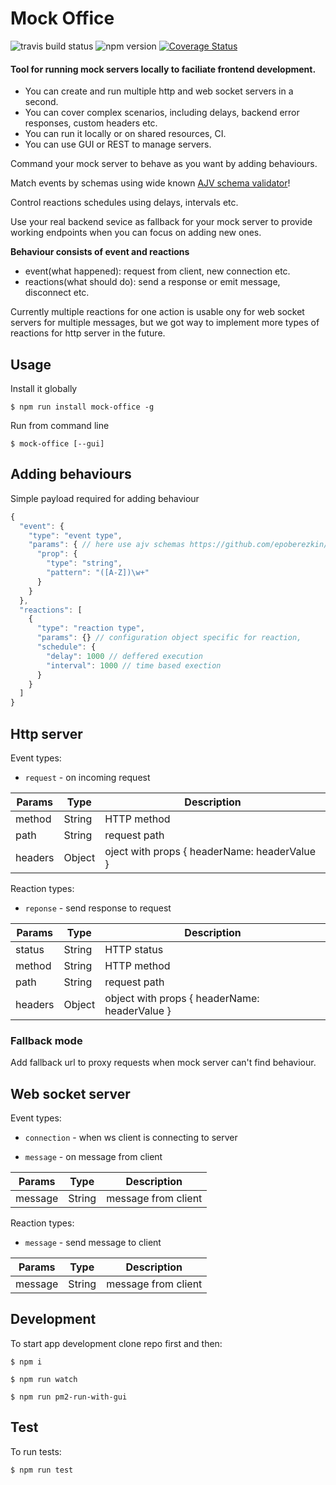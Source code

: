 # Mock Office

![travis build status](https://travis-ci.org/xclix/mock-office.svg?branch=master) ![npm version](https://badge.fury.io/js/mock-office.svg) [![Coverage Status](https://coveralls.io/repos/github/xclix/mock-office/badge.svg?branch=master)](https://coveralls.io/github/xclix/mock-office?branch=master)
#### Tool for running mock servers locally to faciliate frontend development. 

* You can create and run multiple http and web socket servers in a second.
* You can cover complex scenarios, including delays, backend error responses, custom headers etc.
* You can run it locally or on shared resources, CI.
* You can use GUI or REST to manage servers.

Command your mock server to behave as you want by adding behaviours.

Match events by schemas using wide known [AJV schema validator](https://github.com/epoberezkin/ajv)!

Control reactions schedules using delays, intervals etc.

Use your real backend sevice as fallback for your mock server to provide working endpoints when you can focus on adding new ones.

**Behaviour consists of event and reactions**

* event(what happened): request from client, new connection etc.
* reactions(what should do): send a response or emit message, disconnect etc.

Currently multiple reactions for one action is usable ony for web socket servers for multiple messages, but we got way to implement more types of reactions for http server in the future.

## Usage

Install it globally

`$ npm run install mock-office -g`

Run from command line

`$ mock-office [--gui]`

## Adding behaviours

Simple payload required for adding behaviour

```js
{
  "event": {
    "type": "event type",
    "params": { // here use ajv schemas https://github.com/epoberezkin/ajv
      "prop": {
        "type": "string",
        "pattern": "([A-Z])\w+"
      }
    }
  },
  "reactions": [
    {
      "type": "reaction type",
      "params": {} // configuration object specific for reaction,
      "schedule": {
        "delay": 1000 // deffered execution
        "interval": 1000 // time based exection
      }
    }
  ]
}
```

## Http server

Event types:

* `request` - on incoming request

| Params  | Type   | Description                                            |
|---------|--------|--------------------------------------------------------|
| method  | String | HTTP method                                            |
| path    | String | request path                                           |
| headers | Object | oject with props { headerName: headerValue }           |


Reaction types:

* `reponse` - send response to request

| Params  | Type   | Description                                            |
|---------|--------|--------------------------------------------------------|
| status  | String | HTTP status                                            |
| method  | String | HTTP method                                            |
| path    | String | request path                                           |
| headers | Object | object with props { headerName: headerValue }          |

### Fallback mode

Add fallback url to proxy requests when mock server can't find behaviour.

## Web socket server

Event types:

* `connection` - when ws client is connecting to server


* `message` - on message from client

| Params  | Type   | Description         |
|---------|--------|---------------------|
| message | String | message from client |

Reaction types:

* `message` - send message to client

| Params  | Type   | Description         |
|---------|--------|---------------------|
| message | String | message from client |

## Development
To start app development clone repo first and then:

`$ npm i`

`$ npm run watch`

`$ npm run pm2-run-with-gui`

## Test
To run tests:

`$ npm run test`
